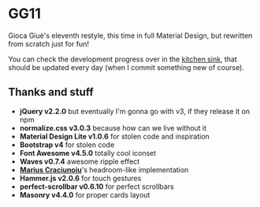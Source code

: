 # GG11

Gioca Giuè's eleventh restyle, this time in full Material Design, but rewritten from scratch just for fun!

You can check the development progress over in the [kitchen sink](http://giocagiue.it/gg11/), that should be updated every day (when I commit something new of course).

## Thanks and stuff

- **jQuery v2.2.0** but eventually I'm gonna go with v3, if they release it on npm
- **normalize.css v3.0.3** because how can we live without it
- **Material Design Lite v1.0.6** for stolen code and inspiration
- **Bootstrap v4** for stolen code
- **Font Awesome v4.5.0** totally cool iconset
- **Waves v0.7.4** awesome ripple effect
- **[Marius Craciunoiu](https://medium.com/@mariusc23/hide-header-on-scroll-down-show-on-scroll-up-67bbaae9a78c#.5nh4muiku)**'s headroom-like implementation
- **Hammer.js v2.0.6** for touch gestures
- **perfect-scrollbar v0.6.10** for perfect scrollbars
- **Masonry v4.4.0** for proper cards layout
